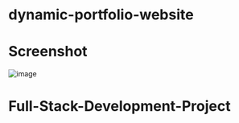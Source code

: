# dynamic-portfolio-website

# Screenshot

![image](https://github.com/user-attachments/assets/a9f3d103-9430-4887-be31-47da2865ffad)

# Full-Stack-Development-Project

